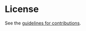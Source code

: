 # License

See the
[guidelines for contributions](https://github.com/tfpauly/draft-ohai-chunked-ohttp/blob/main/CONTRIBUTING.md).

